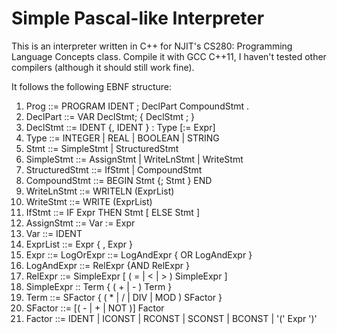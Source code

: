 # Simple Pascal-like Interpreter
This is an interpreter written in C++ for NJIT's CS280: Programming Language Concepts class. Compile it with GCC C++11, I haven't tested other compilers (although it should still work fine).

It follows the following EBNF structure:
1. Prog ::= PROGRAM IDENT ; DeclPart CompoundStmt . 
2. DeclPart ::= VAR DeclStmt; { DeclStmt ; }
3. DeclStmt ::= IDENT {, IDENT } : Type [:= Expr]
4. Type ::= INTEGER | REAL | BOOLEAN | STRING
5. Stmt ::= SimpleStmt | StructuredStmt 
6. SimpleStmt ::= AssignStmt | WriteLnStmt | WriteStmt
7. StructuredStmt ::= IfStmt | CompoundStmt
8. CompoundStmt ::= BEGIN Stmt {; Stmt } END
9. WriteLnStmt ::= WRITELN (ExprList)
10. WriteStmt ::= WRITE (ExprList)
11. IfStmt ::= IF Expr THEN Stmt [ ELSE Stmt ] 
12. AssignStmt ::= Var := Expr
13. Var ::= IDENT 
14. ExprList ::= Expr { , Expr }
15. Expr ::= LogOrExpr ::= LogAndExpr { OR LogAndExpr }
16. LogAndExpr ::= RelExpr {AND RelExpr }
17. RelExpr ::= SimpleExpr [ ( = | < | > ) SimpleExpr ]
18. SimpleExpr :: Term { ( + | - ) Term }
19. Term ::= SFactor { ( * | / | DIV | MOD ) SFactor }
20. SFactor ::= [( - | + | NOT )] Factor 
21. Factor ::= IDENT | ICONST | RCONST | SCONST | BCONST | '(' Expr ')'